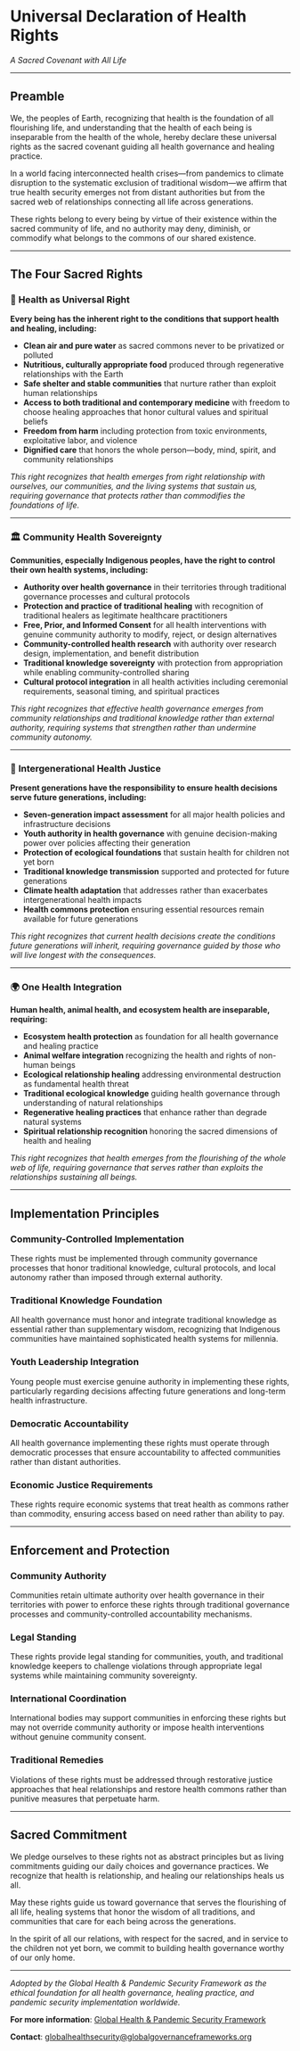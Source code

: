 # Universal Declaration of Health Rights

*A Sacred Covenant with All Life*

---

## Preamble

We, the peoples of Earth, recognizing that health is the foundation of all flourishing life, and understanding that the health of each being is inseparable from the health of the whole, hereby declare these universal rights as the sacred covenant guiding all health governance and healing practice.

In a world facing interconnected health crises—from pandemics to climate disruption to the systematic exclusion of traditional wisdom—we affirm that true health security emerges not from distant authorities but from the sacred web of relationships connecting all life across generations.

These rights belong to every being by virtue of their existence within the sacred community of life, and no authority may deny, diminish, or commodify what belongs to the commons of our shared existence.

---

## The Four Sacred Rights

### 🌱 **Health as Universal Right**

**Every being has the inherent right to the conditions that support health and healing, including:**

- **Clean air and pure water** as sacred commons never to be privatized or polluted
- **Nutritious, culturally appropriate food** produced through regenerative relationships with the Earth
- **Safe shelter and stable communities** that nurture rather than exploit human relationships
- **Access to both traditional and contemporary medicine** with freedom to choose healing approaches that honor cultural values and spiritual beliefs
- **Freedom from harm** including protection from toxic environments, exploitative labor, and violence
- **Dignified care** that honors the whole person—body, mind, spirit, and community relationships

*This right recognizes that health emerges from right relationship with ourselves, our communities, and the living systems that sustain us, requiring governance that protects rather than commodifies the foundations of life.*

---

### 🏛️ **Community Health Sovereignty**

**Communities, especially Indigenous peoples, have the right to control their own health systems, including:**

- **Authority over health governance** in their territories through traditional governance processes and cultural protocols
- **Protection and practice of traditional healing** with recognition of traditional healers as legitimate healthcare practitioners
- **Free, Prior, and Informed Consent** for all health interventions with genuine community authority to modify, reject, or design alternatives
- **Community-controlled health research** with authority over research design, implementation, and benefit distribution
- **Traditional knowledge sovereignty** with protection from appropriation while enabling community-controlled sharing
- **Cultural protocol integration** in all health activities including ceremonial requirements, seasonal timing, and spiritual practices

*This right recognizes that effective health governance emerges from community relationships and traditional knowledge rather than external authority, requiring systems that strengthen rather than undermine community autonomy.*

---

### 👶 **Intergenerational Health Justice**

**Present generations have the responsibility to ensure health decisions serve future generations, including:**

- **Seven-generation impact assessment** for all major health policies and infrastructure decisions
- **Youth authority in health governance** with genuine decision-making power over policies affecting their generation
- **Protection of ecological foundations** that sustain health for children not yet born
- **Traditional knowledge transmission** supported and protected for future generations
- **Climate health adaptation** that addresses rather than exacerbates intergenerational health impacts
- **Health commons protection** ensuring essential resources remain available for future generations

*This right recognizes that current health decisions create the conditions future generations will inherit, requiring governance guided by those who will live longest with the consequences.*

---

### 🌍 **One Health Integration**

**Human health, animal health, and ecosystem health are inseparable, requiring:**

- **Ecosystem health protection** as foundation for all health governance and healing practice
- **Animal welfare integration** recognizing the health and rights of non-human beings
- **Ecological relationship healing** addressing environmental destruction as fundamental health threat
- **Traditional ecological knowledge** guiding health governance through understanding of natural relationships
- **Regenerative healing practices** that enhance rather than degrade natural systems
- **Spiritual relationship recognition** honoring the sacred dimensions of health and healing

*This right recognizes that health emerges from the flourishing of the whole web of life, requiring governance that serves rather than exploits the relationships sustaining all beings.*

---

## Implementation Principles

### **Community-Controlled Implementation**
These rights must be implemented through community governance processes that honor traditional knowledge, cultural protocols, and local autonomy rather than imposed through external authority.

### **Traditional Knowledge Foundation**
All health governance must honor and integrate traditional knowledge as essential rather than supplementary wisdom, recognizing that Indigenous communities have maintained sophisticated health systems for millennia.

### **Youth Leadership Integration**
Young people must exercise genuine authority in implementing these rights, particularly regarding decisions affecting future generations and long-term health infrastructure.

### **Democratic Accountability**
All health governance implementing these rights must operate through democratic processes that ensure accountability to affected communities rather than distant authorities.

### **Economic Justice Requirements**
These rights require economic systems that treat health as commons rather than commodity, ensuring access based on need rather than ability to pay.

---

## Enforcement and Protection

### **Community Authority**
Communities retain ultimate authority over health governance in their territories with power to enforce these rights through traditional governance processes and community-controlled accountability mechanisms.

### **Legal Standing**
These rights provide legal standing for communities, youth, and traditional knowledge keepers to challenge violations through appropriate legal systems while maintaining community sovereignty.

### **International Coordination**
International bodies may support communities in enforcing these rights but may not override community authority or impose health interventions without genuine community consent.

### **Traditional Remedies**
Violations of these rights must be addressed through restorative justice approaches that heal relationships and restore health commons rather than punitive measures that perpetuate harm.

---

## Sacred Commitment

We pledge ourselves to these rights not as abstract principles but as living commitments guiding our daily choices and governance practices. We recognize that health is relationship, and healing our relationships heals us all.

May these rights guide us toward governance that serves the flourishing of all life, healing systems that honor the wisdom of all traditions, and communities that care for each being across the generations.

In the spirit of all our relations, with respect for the sacred, and in service to the children not yet born, we commit to building health governance worthy of our only home.

---

*Adopted by the Global Health & Pandemic Security Framework as the ethical foundation for all health governance, healing practice, and pandemic security implementation worldwide.*

**For more information**: [Global Health & Pandemic Security Framework](/frameworks/global-health-and-pandemic-security)

**Contact**: globalhealthsecurity@globalgovernanceframeworks.org
